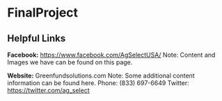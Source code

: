 # FinalProject
## Helpful Links

<strong>Facebook:</strong>
https://www.facebook.com/AgSelectUSA/
	Note:  Content and Images we have can be found on this page.
	
<strong>Website:</strong>
Greenfundsolutions.com
	Note:  Some additional content information can be found here.
Phone:  (833) 697-6649
Twitter:
https://twitter.com/ag_select
